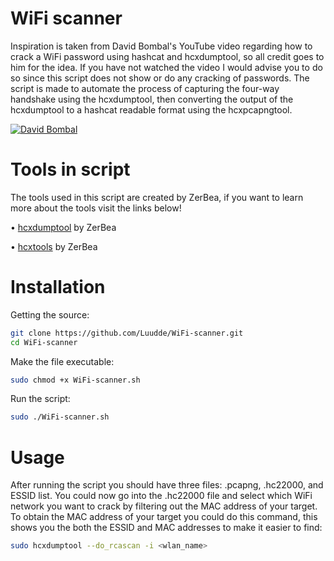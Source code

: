 # WiFi scanner
Inspiration is taken from David Bombal's YouTube video regarding how to crack a WiFi password using hashcat and hcxdumptool, so all credit goes to him for the idea. If you have not watched the video I would advise you to do so since this script does not show or do any cracking of passwords. The script is made to automate the process of capturing the four-way handshake using the hcxdumptool, then converting the output of the hcxdumptool to a hashcat readable format using the hcxpcapngtool.

[![David Bombal](https://img.youtube.com/vi/Usw0IlGbkC4/0.jpg)](https://www.youtube.com/watch?v=Usw0IlGbkC4)



# Tools in script
<p>The tools used in this script are created by ZerBea, if you want to learn more about the tools visit the links below!</p>

   • [hcxdumptool](https://github.com/ZerBea/hcxdumptool) by ZerBea
 
   • [hcxtools](https://github.com/ZerBea/hcxtools) by ZerBea



# Installation
Getting the source:
```bash
git clone https://github.com/Luudde/WiFi-scanner.git
cd WiFi-scanner
```
Make the file executable:
```bash
sudo chmod +x WiFi-scanner.sh
```
Run the script:
```bash
sudo ./WiFi-scanner.sh
```

# Usage
After running the script you should have three files: <name>.pcapng, <name>.hc22000, and ESSID list. You could now go into the <name>.hc22000 file and select which WiFi network you want to crack by filtering out the MAC address of your target. To obtain the MAC address of your target you could do this command, this shows you the both the ESSID and MAC addresses to make it easier to find:
```bash
sudo hcxdumptool --do_rcascan -i <wlan_name>
```



